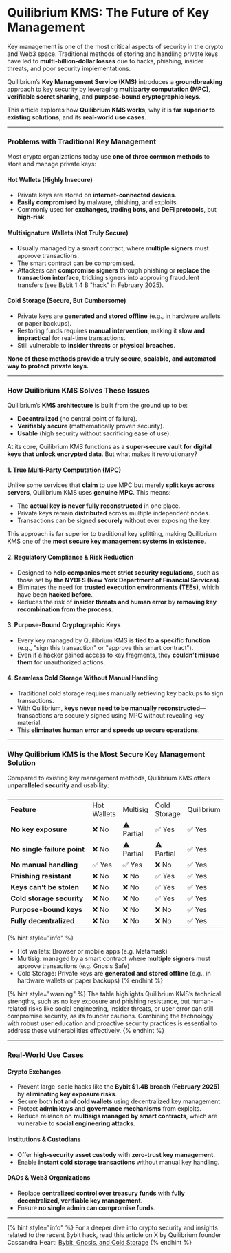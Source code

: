 # Quilibrium KMS: The Future of Key Management

Key management is one of the most critical aspects of security in the crypto and Web3 space. Traditional methods of storing and handling private keys have led to **multi-billion-dollar losses** due to hacks, phishing, insider threats, and poor security implementations.

Quilibrium’s **Key Management Service (KMS)** introduces a **groundbreaking** approach to key security by leveraging **multiparty computation (MPC)**, **verifiable secret sharing**, and **purpose-bound cryptographic keys**.

This article explores how **Quilibrium KMS works**, why it is **far superior to existing solutions**, and its **real-world use cases**.

***

### Problems with Traditional Key Management

Most crypto organizations today use **one of three common methods** to store and manage private keys:

#### **Hot Wallets (Highly Insecure)**

* Private keys are stored on **internet-connected devices**.
* **Easily compromised** by malware, phishing, and exploits.
* Commonly used for **exchanges, trading bots, and DeFi protocols**, but **high-risk**.

#### **Multisignature Wallets (Not Truly Secure)**

* **U**sually managed by a smart contract, where m**ultiple signers** must approve transactions.
* The smart contract can be compromised.
* Attackers can **compromise signers** through phishing or **replace the transaction interface**, tricking signers into approving fraudulent transfers (see Bybit 1.4 B "hack" in February 2025).

#### **Cold Storage (Secure, But Cumbersome)**

* Private keys are **generated and stored offline** (e.g., in hardware wallets or paper backups).
* Restoring funds requires **manual intervention**, making it **slow and impractical** for real-time transactions.
* Still vulnerable to **insider threats** or **physical breaches**.

**None of these methods provide a truly secure, scalable, and automated way to protect private keys.**

***

### How Quilibrium KMS Solves These Issues

Quilibrium’s **KMS architecture** is built from the ground up to be:

* **Decentralized** (no central point of failure).
* **Verifiably secure** (mathematically proven security).
* **Usable** (high security without sacrificing ease of use).

At its core, Quilibrium KMS functions as a **super-secure vault for digital keys that unlock encrypted data**. But what makes it revolutionary?

#### &#x20;1. **True Multi-Party Computation (MPC)**

Unlike some services that **claim** to use MPC but merely **split keys across servers**, Quilibrium KMS uses **genuine MPC**. This means:

* The **actual key is never fully reconstructed** in one place.
* Private keys remain **distributed** across multiple independent nodes.
* Transactions can be signed **securely** without ever exposing the key.

This approach is far superior to traditional key splitting, making Quilibrium KMS one of the **most secure key management systems in existence**.

#### 2. **Regulatory Compliance & Risk Reduction**

* Designed to **help companies meet strict security regulations**, such as those set by **the NYDFS (New York Department of Financial Services)**.
* Eliminates the need for **trusted execution environments (TEEs)**, which have been **hacked before**.
* Reduces the risk of **insider threats and human error** by **removing key recombination from the process**.

#### 3. **Purpose-Bound Cryptographic Keys**

* Every key managed by Quilibrium KMS is **tied to a specific function** (e.g., "sign this transaction" or "approve this smart contract").
* Even if a hacker gained access to key fragments, they **couldn’t misuse them** for unauthorized actions.

#### 4. **Seamless Cold Storage Without Manual Handling**

* Traditional cold storage requires manually retrieving key backups to sign transactions.
* With Quilibrium, **keys never need to be manually reconstructed**—transactions are securely signed using MPC without revealing key material.
* This **eliminates human error and speeds up secure operations**.

***

### Why Quilibrium KMS is the Most Secure Key Management Solution

Compared to existing key management methods, Quilibrium KMS offers **unparalleled security** and usability:

<table data-header-hidden><thead><tr><th width="215"></th><th></th><th></th><th></th><th></th></tr></thead><tbody><tr><td><strong>Feature</strong></td><td>Hot Wallets</td><td>Multisig</td><td>Cold Storage</td><td>Quilibrium</td></tr><tr><td><strong>No key exposure</strong></td><td>❌ No</td><td>⚠️ Partial</td><td>✅ Yes</td><td>✅ Yes</td></tr><tr><td><strong>No single failure point</strong></td><td>❌ No</td><td>⚠️ Partial</td><td>⚠️ Partial</td><td>✅ Yes</td></tr><tr><td><strong>No manual handling</strong></td><td>✅ Yes</td><td>✅ Yes</td><td>❌ No</td><td>✅ Yes</td></tr><tr><td><strong>Phishing resistant</strong></td><td>❌ No</td><td>❌ No</td><td>✅ Yes</td><td>✅ Yes</td></tr><tr><td><strong>Keys can’t be stolen</strong></td><td>❌ No</td><td>❌ No</td><td>✅ Yes</td><td>✅ Yes</td></tr><tr><td><strong>Cold storage security</strong></td><td>❌ No</td><td>❌ No</td><td>✅ Yes</td><td>✅ Yes</td></tr><tr><td><strong>Purpose-bound keys</strong></td><td>❌ No</td><td>❌ No</td><td>❌ No</td><td>✅ Yes</td></tr><tr><td><strong>Fully decentralized</strong></td><td>❌ No</td><td>❌ No</td><td>❌ No</td><td>✅ Yes</td></tr></tbody></table>

{% hint style="info" %}
* Hot wallets: Browser or mobile apps (e.g. Metamask)
* Multisig: managed by a smart contract where m**ultiple signers** must approve transactions (e.g. Gnosis Safe)
* Cold Storage: Private keys are **generated and stored offline** (e.g., in hardware wallets or paper backups)
{% endhint %}

{% hint style="warning" %}
The table highlights Quilibrium KMS’s technical strengths, such as no key exposure and phishing resistance, but human-related risks like social engineering, insider threats, or user error can still compromise security, as its founder cautions. Combining the technology with robust user education and proactive security practices is essential to address these vulnerabilities effectively.
{% endhint %}

***

### Real-World Use Cases

#### **Crypto Exchanges**

* Prevent large-scale hacks like the **Bybit $1.4B breach (February 2025)** by **eliminating key exposure risks**.
* Secure both **hot and cold wallets** using decentralized key management.
* Protect **admin keys** and **governance mechanisms** from exploits.
* Reduce reliance on **multisigs managed by smart contracts**, which are vulnerable to **social engineering attacks**.

#### **Institutions & Custodians**

* Offer **high-security asset custody** with **zero-trust key management**.
* Enable **instant cold storage transactions** without manual key handling.

#### **DAOs & Web3 Organizations**

* Replace **centralized control over treasury funds** with **fully decentralized, verifiable key management**.
* Ensure **no single admin can compromise funds**.

***

{% hint style="info" %}
For a deeper dive into crypto security and insights related to the recent Bybit hack, read this article on X by Quilibrium founder Cassandra Heart: [Bybit, Gnosis, and Cold Storage](https://x.com/cass_on_mars/status/1894915387805884565)
{% endhint %}
